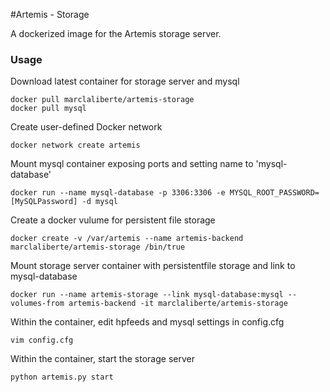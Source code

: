 #Artemis - Storage

A dockerized image for the Artemis storage server.

### Usage

Download latest container for storage server and mysql

 ```
 docker pull marclaliberte/artemis-storage
 docker pull mysql
 ```

Create user-defined Docker network

 ```
 docker network create artemis
 ```

Mount mysql container exposing ports and setting name to 'mysql-database'
 ```
 docker run --name mysql-database -p 3306:3306 -e MYSQL_ROOT_PASSWORD=[MySQLPassword] -d mysql
 ```

Create a docker vulume for persistent file storage
 ```
 docker create -v /var/artemis --name artemis-backend marclaliberte/artemis-storage /bin/true
 ```

Mount storage server container with persistentfile storage and link to mysql-database 

 ```
 docker run --name artemis-storage --link mysql-database:mysql --volumes-from artemis-backend -it marclaliberte/artemis-storage
 ```

Within the container, edit hpfeeds and mysql settings in config.cfg
 ```
 vim config.cfg
 ```

Within the container, start the storage server
 ```
 python artemis.py start
 ```
